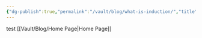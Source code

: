 ```yaml
---
{"dg-publish":true,"permalink":"/vault/blog/what-is-induction/","title":"What is Induction?"}
---
```


test
[[Vault/Blog/Home Page\|Home Page]]